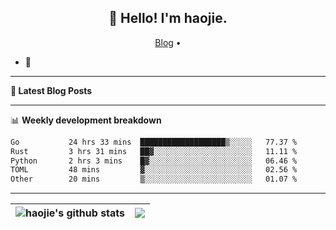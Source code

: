 <h2 align="center">👋 Hello! I'm haojie.</h2>
<p align="center">
  <a href="https://aoyouer.com">Blog</a> •
</p>


- 🔭 


-------

**📝 Latest Blog Posts**


-------

📊 **Weekly development breakdown**
<!--START_SECTION:waka-->

```txt
Go           24 hrs 33 mins  ███████████████████▒░░░░░   77.37 %
Rust         3 hrs 31 mins   ██▓░░░░░░░░░░░░░░░░░░░░░░   11.11 %
Python       2 hrs 3 mins    █▓░░░░░░░░░░░░░░░░░░░░░░░   06.46 %
TOML         48 mins         ▓░░░░░░░░░░░░░░░░░░░░░░░░   02.56 %
Other        20 mins         ▒░░░░░░░░░░░░░░░░░░░░░░░░   01.07 %
```

<!--END_SECTION:waka-->

-------



| <img align="center" src="https://github-readme-stats.vercel.app/api?username=haojie06&show_icons=true&theme=graywhite&show_icons=true&count_private=true&include_all_commits=true&hide_border=true" alt="haojie's github stats" /> | <img align="center" src="https://github-readme-stats.vercel.app/api/top-langs/?username=haojie06&layout=compact&theme=graywhite&hide_border=true&hide=css,html" /> |
| ------------- | ------------- |


